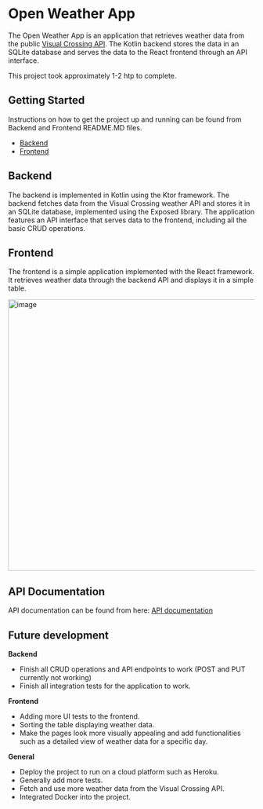 # Open Weather App

The Open Weather App is an application that retrieves weather data from the public [Visual Crossing API](https://www.visualcrossing.com/). The Kotlin backend stores the data in an SQLite database and serves the data to the React frontend through an API interface.

This project took approximately 1-2 htp to complete.

## Getting Started

Instructions on how to get the project up and running can be found from Backend and Frontend README.MD files.

- [Backend](backend/README.md)
- [Frontend](frontend/README.md)

## Backend

The backend is implemented in Kotlin using the Ktor framework. The backend fetches data from the Visual Crossing weather API and stores it in an SQLite database, implemented using the Exposed library. The application features an API interface that serves data to the frontend, including all the basic CRUD operations.

## Frontend

The frontend is a simple application implemented with the React framework. It retrieves weather data through the backend API and displays it in a simple table.

<img width="553" alt="image" src="https://github.com/paularintaharri/OpenWeatherApp/assets/26680066/cf23b399-8cb0-40ea-b8b3-e78553536d2f">

## API Documentation

API documentation can be found from here: [API documentation](backend/README.md#api-documentation)

## Future development

**Backend**

- Finish all CRUD operations and API endpoints to work (POST and PUT currently not working)
- Finish all integration tests for the application to work.

**Frontend**

- Adding more UI tests to the frontend.
- Sorting the table displaying weather data.
- Make the pages look more visually appealing and add functionalities such as a detailed view of weather data for a specific day.

**General**

- Deploy the project to run on a cloud platform such as Heroku.
- Generally add more tests.
- Fetch and use more weather data from the Visual Crossing API.
- Integrated Docker into the project.
